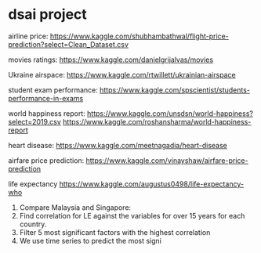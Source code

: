 # dsai project
airline price:
https://www.kaggle.com/shubhambathwal/flight-price-prediction?select=Clean_Dataset.csv

movies ratings:
https://www.kaggle.com/danielgrijalvas/movies

Ukraine airspace:
https://www.kaggle.com/rtwillett/ukrainian-airspace

student exam performance:
https://www.kaggle.com/spscientist/students-performance-in-exams

world happiness report:
https://www.kaggle.com/unsdsn/world-happiness?select=2019.csv
https://www.kaggle.com/roshansharma/world-happiness-report

heart disease:
https://www.kaggle.com/meetnagadia/heart-disease

airfare price prediction:
https://www.kaggle.com/vinayshaw/airfare-price-prediction

life expectancy
https://www.kaggle.com/augustus0498/life-expectancy-who


1) Compare Malaysia and Singapore:
2) Find correlation for LE against the variables for over 15 years for each country.
3) Filter 5 most significant factors with the highest correlation
4) We use time series to predict the most signi
